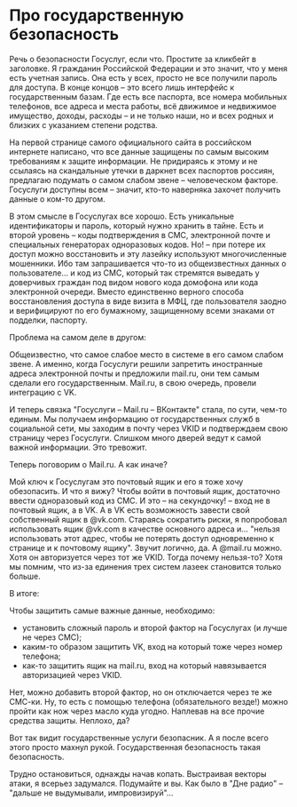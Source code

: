 # Про государственную безопасность

Речь о безопасности Госуслуг, если что. Простите за кликбейт в заголовке. Я гражданин Российской Федерации и это значит, что у меня есть учетная запись. Она есть у всех, просто не все получили пароль для доступа. В конце концов – это всего лишь интерфейс к государственным базам. Где есть все паспорта, все номера мобильных телефонов, все адреса и места работы, всё движимое и недвижимое имущество, доходы, расходы – и не только наши, но и всех родных и близких с указанием степени родства. 

На первой странице самого официального сайта в российском интернете написано, что все данные защищены по самым высоким требованиям к защите информации. Не придираясь к этому и не ссылаясь на скандальные утечки в даркнет всех паспортов россиян, предлагаю подумать о самом слабом звене – человеческом факторе. Госуслуги доступны всем – значит, кто-то наверняка захочет получить данные о ком-то другом.

В этом смысле в Госуслугах все хорошо. Есть уникальные идентификаторы и пароль, который нужно хранить в тайне. Есть и второй уровень – коды подтверждения в СМС, электронной почте и специальных генераторах одноразовых кодов. Но! – при потере их доступ можно восстановить и эту лазейку используют многочисленные мошенники. Ибо там запрашивается что-то из общеизвестных данных о пользователе… и код из СМС, который так стремятся выведать у доверчивых граждан под видом нового кода домофона или кода электронной очереди. Вместо единственно верного способа восстановления доступа в виде визита в МФЦ, где пользователя заодно и верифицируют по его бумажному, защищенному всеми знаками от подделки, паспорту.

Проблема на самом деле в другом: 

Общеизвестно, что самое слабое место в системе в его самом слабом звене. А именно, когда Госуслуги решили запретить иностранные адреса электронной почты и предложили mail.ru, они тем самым сделали его государственным. Mail.ru, в свою очередь, провели интеграцию с VK. 

И теперь связка "Госуслуги – Mail.ru – ВКонтакте" стала, по сути, чем-то единым. Мы получаем информацию от государственных служб в социальной сети, мы заходим в почту через VKID и подтверждаем свою страницу через Госуслуги. Слишком много дверей ведут к самой важной информации. Это тревожит.

Теперь поговорим о Mail.ru. А как иначе? 

Мой ключ к Госуслугам это почтовый ящик и его я тоже хочу обезопасить. И что я вижу? Чтобы войти в почтовый ящик, достаточно ввести одноразовый код из СМС. И это – на секундочку! – вход не в почтовый ящик, а в VK. А в VK есть возможность завести свой собственный ящик в @vk.com. Стараясь сократить риски, я попробовал использовать ящик @vk.com в качестве основного адреса и… "нельзя использовать этот адрес, чтобы не потерять доступ одновременно к странице и к почтовому ящику". Звучит логично, да. А @mail.ru можно. Хотя он авторизуется через тот же VKID. Тогда почему нельзя-то? Хотя мы помним, что из-за единения трех систем лазеек становится только больше.

В итоге: 

Чтобы защитить самые важные данные, необходимо: 

- установить сложный пароль и второй фактор на Госуслугах (и лучше не через СМС);
- каким-то образом защитить VK, вход на который тоже через номер телефона;
- как-то защитить ящик на mail.ru, вход на который навязывается авторизацией через VKID. 

Нет, можно добавить второй фактор, но он отключается через те же СМС-ки. Ну, то есть с помощью телефона (обязательного везде!) можно пройти как нож через масло куда угодно. Наплевав на все прочие средства защиты. Неплохо, да? 

Вот так видит государственные услуги безопасник. А я после всего этого просто махнул рукой. Государственная безопасность такая безопасность.

Трудно остановиться, однажды начав копать. Выстраивая векторы атаки, я всерьез задумался. Подумайте и вы. Как было в "Дне радио" – "дальше не выдумывали, импровизируй"…
